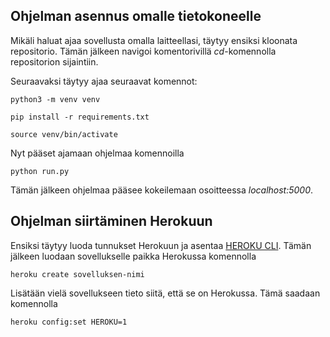 ## Ohjelman asennus omalle tietokoneelle

Mikäli haluat ajaa sovellusta omalla laitteellasi, täytyy ensiksi kloonata repositorio. Tämän jälkeen navigoi komentorivillä _cd_-komennolla repositorion sijaintiin.

Seuraavaksi täytyy ajaa seuraavat komennot:

```python3 -m venv venv```

```pip install -r requirements.txt```

```source venv/bin/activate```

Nyt pääset ajamaan ohjelmaa komennoilla

```python run.py```

Tämän jälkeen ohjelmaa pääsee kokeilemaan osoitteessa _localhost:5000_.

## Ohjelman siirtäminen Herokuun

Ensiksi täytyy luoda tunnukset Herokuun ja asentaa [HEROKU CLI](https://devcenter.heroku.com/articles/heroku-cli). Tämän jälkeen luodaan sovellukselle paikka Herokussa komennolla

```heroku create sovelluksen-nimi```

Lisätään vielä sovellukseen tieto siitä, että se on Herokussa. Tämä saadaan komennolla

```heroku config:set HEROKU=1```
